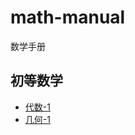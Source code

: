 # math-manual
数学手册

## 初等数学
- [代数-1](./primer-algebra-1/README.md)
- [几何-1](./primer-geometry-1/README.md)